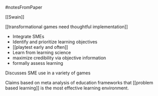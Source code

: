 #notesFromPaper 

[[Swain]]

[[transformational games need thoughtful implementation]]

 - Integrate SMEs
 - Identify and prioritize learning objectives
 - [[playtest early and often]]
 - Learn from learning science
 - maximize credibility via objective information
 - formally assess learning

Discusses SME use in a variety of games

Claims based on meta analysis of education frameworks that [[problem based learning]] is the most effective learning environment.
